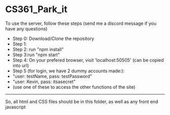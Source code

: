 # CS361_Park_it
To use the server, follow these steps (send me a discord message if you have any questions)
- Step 0: Download/Clone the repository
- Step 1: 
- Step 2: run "npm install"
- Step 3:run "npm start"
- Step 4: On your prefered browser, visit 'localhost:50505' (can be copied into url)
- Step 5 (for login, we have 2 dummy accounts made:): 
- "user: testName, pass: testPassword"
- "user: Kevin, pass: itsasecret" 
- (use one of these to access the other functions of the site)
---
So, all html and CSS files should be in this folder, as well as any front end javascript
